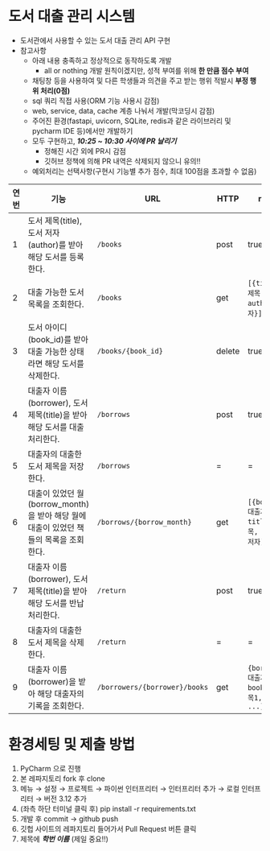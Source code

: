 # 도서 대출 관리 시스템
* 도서관에서 사용할 수 있는 도서 대출 관리 API 구현
* 참고사항
  * 아래 내용 충족하고 정상적으로 동작하도록 개발
    * all or nothing 개발 원칙이겠지만, 성적 부여를 위해 **한 만큼 점수 부여**
  * 채팅창 등을 사용하여 및 다른 학생들과 의견을 주고 받는 행위 적발시 **부정 행위 처리(0점)**
  * sql 쿼리 직접 사용(ORM 기능 사용시 감점)
  * web, service, data, cache 계층 나눠서 개발(막코딩시 감점)
  * 주어진 환경(fastapi, uvicorn, SQLite, redis과 같은 라이브러리 및 pycharm IDE 등)에서만 개발하기
  * 모두 구현하고, ***10:25 ~ 10:30 사이에 PR 날리기***
    * 정해진 시간 외에 PR시 감점
    * 깃허브 정책에 의해 PR 내역은 삭제되지 않으니 유의!!
  * 예외처리는 선택사항(구현시 기능별 추가 점수, 최대 100점을 초과할 수 없음)

| 연번 | 기능                                                      | URL                               | HTTP   | return                                    | TABLE(SQLite)     | KEY(Redis)                  |
|----|---------------------------------------------------------|-----------------------------------|--------|-------------------------------------------|-------------------|-----------------------------|
| 1  | 도서 제목(title), 도서 저자(author)를 받아 해당 도서를 등록한다.            | `/books`                          | post   | true / false                              | books             | -                           |
| 2  | 대출 가능한 도서 목록을 조회한다.                                     | `/books`                          | get    | `[{title:책제목, author:저자}]`                | books             | -                           |
| 3  | 도서 아이디(book_id)를 받아 대출 가능한 상태라면 해당 도서를 삭제한다.            | `/books/{book_id}`                | delete | true / false                              | books             | -                           |
| 4  | 대출자 이름(borrower), 도서 제목(title)을 받아 해당 도서를 대출 처리한다.      | `/borrows`                        | post   | true / false                              | books, borrowings | -                           |
| 5  | 대출자의 대출한 도서 제목을 저장한다.                                | `/borrows`                        | =      | =                                         | -                 | `borrower:{borrower}:books` |
| 6  | 대출이 있었던 월(borrow_month)을 받아 해당 월에 대출이 있었던 책들의 목록을 조회한다. | `/borrows/{borrow_month}`         | get    | `[{borrower: 대출자, title:책제목, author:저자]`  | borrowings        | -                           |
| 7  | 대출자 이름(borrower), 도서 제목(title)을 받아 해당 도서를 반납 처리한다.      |`/return`| post   | true/false                                | book, borrowings |  - |
| 8  | 대출자의 대출한 도서 제목을 삭제한다.                                   | `/return` | =      | =                                         | -                 | `borrower:{borrower}:books`                |
| 9  | 대출자 이름(borrower)을 받아 해당 대출자의 기록을 조회한다.                  | `/borrowers/{borrower}/books` | get    | `{borrower:대출자, books:[책제목1, 책제목2 ...] }` | -                 | `borrower:{borrower}:books`                |         

# 환경세팅 및 제출 방법
1. PyCharm 으로 진행
2. 본 레파지토리 fork 후 clone
3. 메뉴 → 설정 → 프로젝트 → 파이썬 인터프리터 → 인터프리터 추가 → 로컬 인터프리터 → 버전 3.12 추가
4. (좌측 하단 터미널 클릭 후) pip install -r requirements.txt
5. 개발 후 commit → github push
6. 깃헙 사이트의 레파지토리 들어가서 Pull Request 버튼 클릭
7. 제목에 ***학번 이름*** (제일 중요!!)